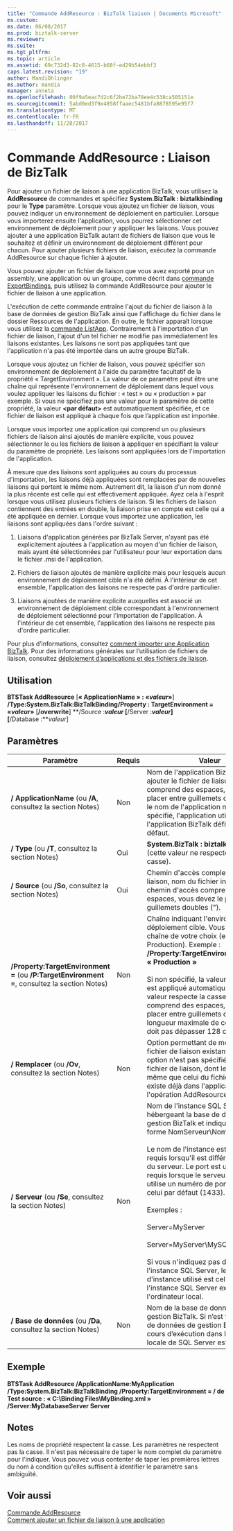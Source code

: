 ```yaml
---
title: "Commande AddResource : BizTalk liaison | Documents Microsoft"
ms.custom: 
ms.date: 06/08/2017
ms.prod: biztalk-server
ms.reviewer: 
ms.suite: 
ms.tgt_pltfrm: 
ms.topic: article
ms.assetid: 69c732d3-82c8-4615-b68f-ed29b54ebbf3
caps.latest.revision: "19"
author: MandiOhlinger
ms.author: mandia
manager: anneta
ms.openlocfilehash: 00f9a5eac7d2c6f2be72ba78ee4c538ca505151e
ms.sourcegitcommit: 5abd0ed3f9e4858ffaaec5481bfa8878595e95f7
ms.translationtype: MT
ms.contentlocale: fr-FR
ms.lasthandoff: 11/28/2017
---
```

# <a name="addresource-command-biztalk-binding"></a>Commande AddResource : Liaison de BizTalk
Pour ajouter un fichier de liaison à une application BizTalk, vous utilisez la **AddResource** de commandes et spécifiez **System.BizTalk : biztalkbinding** pour le **Type** paramètre. Lorsque vous ajoutez un fichier de liaison, vous pouvez indiquer un environnement de déploiement en particulier. Lorsque vous importerez ensuite l'application, vous pourrez sélectionner cet environnement de déploiement pour y appliquer les liaisons. Vous pouvez ajouter à une application BizTalk autant de fichiers de liaison que vous le souhaitez et définir un environnement de déploiement différent pour chacun. Pour ajouter plusieurs fichiers de liaison, exécutez la commande AddResource sur chaque fichier à ajouter.  
  
 Vous pouvez ajouter un fichier de liaison que vous avez exporté pour un assembly, une application ou un groupe, comme décrit dans [commande ExportBindings](../core/exportbindings-command.md), puis utilisez la commande AddResource pour ajouter le fichier de liaison à une application.  
  
 L'exécution de cette commande entraîne l'ajout du fichier de liaison à la base de données de gestion BizTalk ainsi que l'affichage du fichier dans le dossier Ressources de l'application. En outre, le fichier apparaît lorsque vous utilisez la [commande ListApp](../core/listapp-command.md). Contrairement à l'importation d'un fichier de liaison, l'ajout d'un tel fichier ne modifie pas immédiatement les liaisons existantes. Les liaisons ne sont pas appliquées tant que l'application n'a pas été importée dans un autre groupe BizTalk.  
  
 Lorsque vous ajoutez un fichier de liaison, vous pouvez spécifier son environnement de déploiement à l'aide du paramètre facultatif de la propriété « TargetEnvironment ». La valeur de ce paramètre peut être une chaîne qui représente l'environnement de déploiement dans lequel vous voulez appliquer les liaisons du fichier : « test » ou « production » par exemple. Si vous ne spécifiez pas une valeur pour le paramètre de cette propriété, la valeur  **\<par défaut\>**  est automatiquement spécifiée, et ce fichier de liaison est appliqué à chaque fois que l’application est importée.  
  
 Lorsque vous importez une application qui comprend un ou plusieurs fichiers de liaison ainsi ajoutés de manière explicite, vous pouvez sélectionner le ou les fichiers de liaison à appliquer en spécifiant la valeur du paramètre de propriété. Les liaisons sont appliquées lors de l'importation de l'application.  
  
 À mesure que des liaisons sont appliquées au cours du processus d'importation, les liaisons déjà appliquées sont remplacées par de nouvelles liaisons qui portent le même nom. Autrement dit, la liaison d'un nom donné la plus récente est celle qui est effectivement appliquée. Ayez cela à l'esprit lorsque vous utilisez plusieurs fichiers de liaison. Si les fichiers de liaison contiennent des entrées en double, la liaison prise en compte est celle qui a été appliquée en dernier. Lorsque vous importez une application, les liaisons sont appliquées dans l'ordre suivant :  
  
1.  Liaisons d'application générées par BizTalk Server, n'ayant pas été explicitement ajoutées à l'application au moyen d'un fichier de liaison, mais ayant été sélectionnées par l'utilisateur pour leur exportation dans le fichier .msi de l'application.  
  
2.  Fichiers de liaison ajoutés de manière explicite mais pour lesquels aucun environnement de déploiement cible n'a été défini. À l'intérieur de cet ensemble, l'application des liaisons ne respecte pas d'ordre particulier.  
  
3.  Liaisons ajoutées de manière explicite auxquelles est associé un environnement de déploiement cible correspondant à l'environnement de déploiement sélectionné pour l'importation de l'application. À l'intérieur de cet ensemble, l'application des liaisons ne respecte pas d'ordre particulier.  
  
 Pour plus d’informations, consultez [comment importer une Application BizTalk](../core/how-to-import-a-biztalk-application.md). Pour des informations générales sur l’utilisation de fichiers de liaison, consultez [déploiement d’applications et des fichiers de liaison](../core/binding-files-and-application-deployment.md).  
  
## <a name="usage"></a>Utilisation  
 **BTSTask AddResource** [**« ApplicationName » : «***valeur***»**] **/Type:System.BizTalk:BizTalkBinding/Property : TargetEnvironment = «***valeur***»** [**/overwrite**] **/Source :***valeur* [**/Server :***valeur*] [**/Database :***valeur*]  
  
## <a name="parameters"></a>Paramètres  
  
|Paramètre|Requis|Valeur|  
|---------------|--------------|-----------|  
|**/ ApplicationName** (ou **/A**, consultez la section Notes)|Non|Nom de l'application BizTalk à laquelle ajouter le fichier de liaison. Si le nom comprend des espaces, vous devez le placer entre guillemets doubles («). Si le nom de l'application n'est pas spécifié, l'application utilisée est l'application BizTalk définie par défaut.|  
|**/ Type** (ou **/T**, consultez la section Notes)|Oui|**System.BizTalk : biztalkbinding** (cette valeur ne respecte pas la casse).|  
|**/ Source** (ou **/So**, consultez la section Notes)|Oui|Chemin d'accès complet du fichier de liaison, nom du fichier inclus. Si le chemin d'accès comprend des espaces, vous devez le placer entre guillemets doubles (").|  
|**/Property:TargetEnvironment =** (ou **/P:TargetEnvironment =**, consultez la section Notes)|Non|Chaîne indiquant l'environnement de déploiement cible. Vous pouvez la chaîne de votre choix (ex. : Production). Exemple : **/Property:TargetEnvironment = « Production »**<br /><br /> Si non spécifié, la valeur  **\<par défaut\>**  est appliqué automatiquement. La valeur respecte la casse. Si elle comprend des espaces, vous devez la placer entre guillemets doubles ("). La longueur maximale de cette valeur ne doit pas dépasser 128 caractères.|  
|**/ Remplacer** (ou **/Ov**, consultez la section Notes)|Non|Option permettant de mettre à jour un fichier de liaison existant. Si cette option n'est pas spécifiée et qu'un fichier de liaison, dont le nom est le même que celui du fichier à ajouter, existe déjà dans l'application, l'opération AddResource échoue.|  
|**/ Serveur** (ou **/Se**, consultez la section Notes)|Non|Nom de l'instance SQL Server hébergeant la base de données de gestion BizTalk et indiqué sous la forme NomServeur\NomInstance,Port.<br /><br /> Le nom de l'instance est uniquement requis lorsqu'il est différent du nom du serveur. Le port est uniquement requis lorsque le serveur SQL Server utilise un numéro de port autre que celui par défaut (1433).<br /><br /> Exemples :<br /><br /> Server=MyServer<br /><br /> Server=MyServer\MySQLServer,1533<br /><br /> Si vous n'indiquez pas de nom pour l'instance SQL Server, le nom d'instance utilisé est celui de l'instance SQL Server exécutée sur l'ordinateur local.|  
|**/ Base de données** (ou **/Da**, consultez la section Notes)|Non|Nom de la base de données de gestion BizTalk. Si n’est fourni, la base de données de gestion BizTalk en cours d’exécution dans l’instance locale de SQL Server est utilisé.|  
  
## <a name="sample"></a>Exemple  
 **BTSTask AddResource /ApplicationName:MyApplication /Type:System.BizTalk:BizTalkBinding /Property:TargetEnvironment = / de Test source : « C:\Binding Files\MyBinding.xml » /Server:MyDatabaseServer Server**  
  
## <a name="remarks"></a>Notes  
 Les noms de propriété respectent la casse. Les paramètres ne respectent pas la casse. Il n'est pas nécessaire de taper le nom complet du paramètre pour l'indiquer. Vous pouvez vous contenter de taper les premières lettres du nom à condition qu'elles suffisent à identifier le paramètre sans ambiguïté.  
  
## <a name="see-also"></a>Voir aussi  
 [Commande AddResource](../core/addresource-command.md)   
 [Comment ajouter un fichier de liaison à une application](../core/how-to-add-a-binding-file-to-an-application2.md)